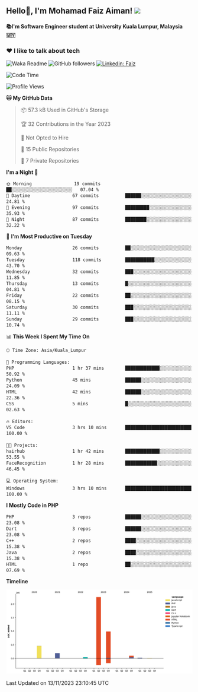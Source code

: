 <h2> Hello👋, I'm Mohamad Faiz Aiman! <img src="https://media.giphy.com/media/12oufCB0MyZ1Go/giphy.gif" width="50"></h2>

#### 📚I'm Software Engineer student at University Kuala Lumpur, Malaysia 🇲🇾
###  ❤️ I like to talk about tech 


![Waka Readme](https://github.com/anmol098/anmol098/workflows/Waka%20Readme/badge.svg)
![GitHub followers](https://img.shields.io/github/followers/faizaiman?label=Follow&style=social)
[![Linkedin: Faiz](https://img.shields.io/badge/-Faiz-blue?style=flat-square&logo=Linkedin&logoColor=white&link=https://www.linkedin.com/in/mohamad-faiz-aiman-623747192/)](https://www.linkedin.com/in/mohamad-faiz-aiman-623747192/)

<!--START_SECTION:waka-->
![Code Time](http://img.shields.io/badge/Code%20Time-166%20hrs%2057%20mins-blue)

![Profile Views](http://img.shields.io/badge/Profile%20Views-0-blue)

**🐱 My GitHub Data** 

> 📦 57.3 kB Used in GitHub's Storage 
 > 
> 🏆 32 Contributions in the Year 2023
 > 
> 🚫 Not Opted to Hire
 > 
> 📜 15 Public Repositories 
 > 
> 🔑 7 Private Repositories 
 > 
**I'm a Night 🦉** 

```text
🌞 Morning                19 commits          ██░░░░░░░░░░░░░░░░░░░░░░░   07.04 % 
🌆 Daytime                67 commits          ██████░░░░░░░░░░░░░░░░░░░   24.81 % 
🌃 Evening                97 commits          █████████░░░░░░░░░░░░░░░░   35.93 % 
🌙 Night                  87 commits          ████████░░░░░░░░░░░░░░░░░   32.22 % 
```
📅 **I'm Most Productive on Tuesday** 

```text
Monday                   26 commits          ██░░░░░░░░░░░░░░░░░░░░░░░   09.63 % 
Tuesday                  118 commits         ███████████░░░░░░░░░░░░░░   43.70 % 
Wednesday                32 commits          ███░░░░░░░░░░░░░░░░░░░░░░   11.85 % 
Thursday                 13 commits          █░░░░░░░░░░░░░░░░░░░░░░░░   04.81 % 
Friday                   22 commits          ██░░░░░░░░░░░░░░░░░░░░░░░   08.15 % 
Saturday                 30 commits          ███░░░░░░░░░░░░░░░░░░░░░░   11.11 % 
Sunday                   29 commits          ███░░░░░░░░░░░░░░░░░░░░░░   10.74 % 
```


📊 **This Week I Spent My Time On** 

```text
🕑︎ Time Zone: Asia/Kuala_Lumpur

💬 Programming Languages: 
PHP                      1 hr 37 mins        █████████████░░░░░░░░░░░░   50.92 % 
Python                   45 mins             ██████░░░░░░░░░░░░░░░░░░░   24.09 % 
HTML                     42 mins             ██████░░░░░░░░░░░░░░░░░░░   22.36 % 
CSS                      5 mins              █░░░░░░░░░░░░░░░░░░░░░░░░   02.63 % 

🔥 Editors: 
VS Code                  3 hrs 10 mins       █████████████████████████   100.00 % 

🐱‍💻 Projects: 
hairhub                  1 hr 42 mins        █████████████░░░░░░░░░░░░   53.55 % 
FaceRecognition          1 hr 28 mins        ████████████░░░░░░░░░░░░░   46.45 % 

💻 Operating System: 
Windows                  3 hrs 10 mins       █████████████████████████   100.00 % 
```

**I Mostly Code in PHP** 

```text
PHP                      3 repos             ██████░░░░░░░░░░░░░░░░░░░   23.08 % 
Dart                     3 repos             ██████░░░░░░░░░░░░░░░░░░░   23.08 % 
C++                      2 repos             ████░░░░░░░░░░░░░░░░░░░░░   15.38 % 
Java                     2 repos             ████░░░░░░░░░░░░░░░░░░░░░   15.38 % 
HTML                     1 repo              ██░░░░░░░░░░░░░░░░░░░░░░░   07.69 % 
```



**Timeline**

![Lines of Code chart](https://raw.githubusercontent.com/faizaiman/faizaiman/main/assets/bar_graph.png)


 Last Updated on 13/11/2023 23:10:45 UTC
<!--END_SECTION:waka-->

